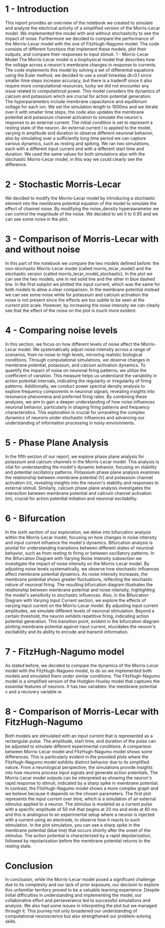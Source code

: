# 1 - Introduction 
This report provides an overview of the notebook we created to simulate and analyze the electrical activity of a simplified version of the Morris-Lecar model. We implemented the model with and without stochasticity to see the impact of noise. Furthermore we decided to compare the performance of the Morris-Lecar model with the one of FitzHugh-Nagumo model. The code consists of different functions that implement these models, plot their outputs, and compare their responses to input stimuli. 1 - Morris-Lecar Model The Morris-Lecar model is a biophysical model that describes how the voltage across a neuron's membrane changes in response to currents. The code implements this model by solving a set of differential equations using the Euler method, we decided to use a small timestep dt=0.1 since smaller time steps increase accuracy, but there is a tradeoff since it also require more computational resources, lucky we did not encounter any issue related to computational power. This model considers the dynamics of calcium and potassium which are crucial for action potential generation. The hyperparameters include membrane capacitance and equilibrium voltage for each ion. We set the simulation length to 1000ms and we iterate over it with smaller time steps, the code also updates the membrane potential and potassium channel activation to simulate the neuron's response to an external current. The initial condition is set to represent a resting state of the neuron. An external current I is applied to the model, varying in amplitude and duration to observe different neuronal behavior, also by simulating over a sufficiently long time period we can capture various dynamics, such as resting and spiking. We ran two simulations, each with a different input current and with a different start time and duration. We used the same values for both simulations also with the stochastic Morris-Lecar model, in this way we could clearly see the difference. 

# 2 - Stochastic Morris-Lecar
We decided to modify the Morris-Lecar model by introducing a stochastic element into the membrane potential equation of the model to simulate the effect of channel noise. By modifying the noise_density hyperparameter we can control the magnitude of the noise. We decided to set it to 0.95 and we can see some noise in the plot. 

# 3 - Comparison of Morris-Lecar with and without noise
In this part of the notebook we compare the two models defined before: the non-stochastic Morris-Lecar model (called morris_lecar_model) and the stochastic version (called morris_lecar_model_stochastic). In the plot we can see the two models, one in red solid line and the other in blue dashed line. In the first subplot we plotted the input current, which was the same for both models to allow a clear comparison. In the membrane potential instead we can see some noise while for potassium and calcium activation the noise is not present since the effects are too subtle to be seen at the current plot scale. However, by increasing the noise intensity we can clearly see that the effect of the noise on the plot is much more evident. 

# 4 - Comparing noise levels 
In this section, we focus on how different levels of noise affect the Morris-Lecar model. We systematically adjust noise intensity across a range of scenarios, from no noise to high levels, mirroring realistic biological conditions. Through computational simulations, we observe changes in membrane potential, potassium, and calcium activation dynamics. To quantify the impact of noise on neuronal firing patterns, we utilize the coefficient of variation. This measure helps us understand the variability in action potential intervals, indicating the regularity or irregularity of firing patterns. Additionally, we conduct power spectral density analysis to explore frequency components in neuronal signals, revealing insights into resonance phenomena and preferred firing rates. By combining these analyses, we aim to gain a deeper understanding of how noise influences neuronal behavior, particularly in shaping firing patterns and frequency characteristics. This exploration is crucial for unraveling the complex dynamics of neurons under stochastic influences and advancing our understanding of information processing in noisy environments. 

# 5 - Phase Plane Analysis
In the fifth section of our report, we explore phase plane analysis for potassium and calcium channels in the Morris-Lecar model. This analysis is vital for understanding the model's dynamic behavior, focusing on stability and potential oscillatory patterns. Potassium phase plane analysis examines the relationship between membrane potential (V) and potassium channel activation (n), revealing insights into the neuron's stability and responses to external stimuli. Similarly, calcium phase plane analysis investigates the interaction between membrane potential and calcium channel activation (m), crucial for action potential initiation and neuronal excitability. 

# 6 - Bifurcation
In the sixth section of our exploration, we delve into bifurcation analysis within the Morris-Lecar model, focusing on how changes in noise intensity and input current influence the model's dynamics. Bifurcation analysis is pivotal for understanding transitions between different states of neuronal behavior, such as from resting to firing or between oscillatory patterns. In the Bifurcation Diagram with Varying Noise Intensity subsection we investigate the impact of noise intensity on the Morris-Lecar model. By adjusting noise levels systematically, we observe how stochastic influences affect membrane potential dynamics. As noise intensity increases, the membrane potential shows greater fluctuations, reflecting the stochastic nature of neuronal firing. The resulting bifurcation diagram illustrates the relationship between membrane potential and noise intensity, highlighting the model's sensitivity to stochastic influences. Also, in the Bifurcation Diagram with Varying Input Current section, we explore the effects of varying input current on the Morris-Lecar model. By adjusting input current amplitudes, we simulate different levels of neuronal stimulation. Beyond a certain threshold, the neuron exhibits repetitive firing, indicating action potential generation. This transition point, evident in the bifurcation diagram plotting membrane potential against input current, elucidates the neuron's excitability and its ability to encode and transmit information. 

# 7 - FitzHugh-Nagumo model 
As stated before, we decided to compare the dynamics of the Morris-Lecar model with the FitzHugh-Nagumo model, to do so we implemented both models and simulated them under similar conditions. The FitzHugh-Nagumo model is a simplified version of the Hodgkin-Huxley model that captures the essential features of neurons. It has two variables: the membrane potential v and a recovery variable w. 

# 8 - Comparison of Morris-Lecar with FitzHugh-Nagumo
Both models are stimulated with an input current that is represented as a rectangular pulse. The amplitude, start time, and duration of the pulse can be adjusted to simulate different experimental conditions. A comparison between Morris-Lecar model and FitzHugh-Nagumo model shows some differences. This is particularly evident in the provided plots where the FitzHugh-Nagumo model exhibits distinct behavior due to its simplified nature. From a neurological perspective, the simulations provide insights into how neurons process input signals and generate action potentials. The Morris-Lecar model outputs can be interpreted as showing the neuron's rapid response to stimuli, indicated by a sharp spike in membrane potential. In contrast, the FitzHugh-Nagumo model shows a more complex graph and we believe because it depends on the chosen parameters. The first plot represents the input current over time, which is a simulation of an external stimulus applied to a neuron. The stimulus is modeled as a current pulse with a specific amplitude of 50 mA that begins at 20 ms and ends at 80 ms and this is analogous to an experimental setup where a neuron is injected with a current using an electrode, to observe how it reacts to such stimulation. In the plot simulation, you can see a sharp spike in the membrane potential (blue line) that occurs shortly after the onset of the stimulus. The action potential is characterized by a rapid depolarization, followed by repolarization before the membrane potential returns to the resting state. 

# Conclusion
In conclusion, while the Morris-Lecar model posed a significant challenge due to its complexity and our lack of prior exposure, our decision to explore this unfamiliar territory proved to be a valuable learning experience. Despite initial difficulties in understanding and implementing the model, our collaborative effort and perseverance led to successful simulations and analysis. We also had some issues in interpreting the plot but we managed through it. This journey not only broadened our understanding of computational neuroscience but also strengthened our problem-solving skills.
